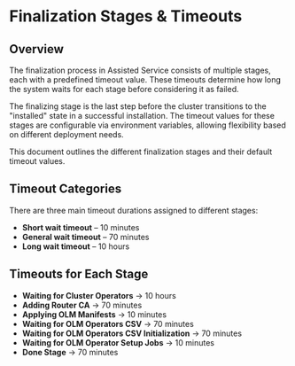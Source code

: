 # Finalization Stages & Timeouts

## Overview
The finalization process in Assisted Service consists of multiple stages, each with a predefined timeout value. These timeouts determine how long the system waits for each stage before considering it as failed.

The finalizing stage is the last step before the cluster transitions to the "installed" state in a successful installation. The timeout values for these stages are configurable via environment variables, allowing flexibility based on different deployment needs.

This document outlines the different finalization stages and their default timeout values.

## Timeout Categories
There are three main timeout durations assigned to different stages:

- **Short wait timeout** – 10 minutes  
- **General wait timeout** – 70 minutes  
- **Long wait timeout** – 10 hours  

## Timeouts for Each Stage
- **Waiting for Cluster Operators** → 10 hours  
- **Adding Router CA** → 70 minutes  
- **Applying OLM Manifests** → 10 minutes  
- **Waiting for OLM Operators CSV** → 70 minutes  
- **Waiting for OLM Operators CSV Initialization** → 70 minutes  
- **Waiting for OLM Operator Setup Jobs** → 10 minutes  
- **Done Stage** → 70 minutes  

